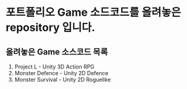 # 포트폴리오 Game 소드코드를 올려놓은 repository 입니다.


## 올려놓은 Game 소스코드 목록
1. Project L  -  Unity 3D Action RPG
2. Monster Defence  -  Unity 2D Defence
3. Monster Survival  -  Unity 2D Roguelike
